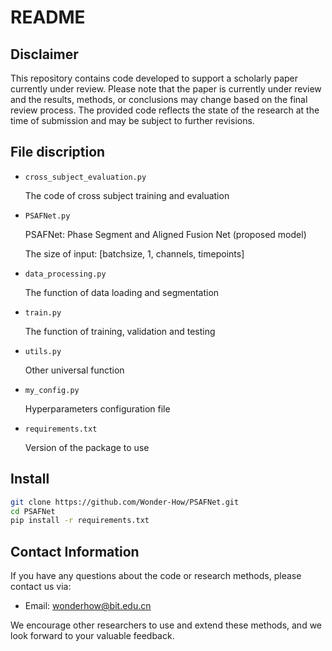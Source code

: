 # README

## Disclaimer
This repository contains code developed to support a scholarly paper currently under review. Please note that the paper is currently under review and the results, methods, or conclusions may change based on the final review process. The provided code reflects the state of the research at the time of submission and may be subject to further revisions.


## File discription
- `cross_subject_evaluation.py`

  The code of cross subject training and evaluation 

- `PSAFNet.py`

  PSAFNet: Phase Segment and Aligned Fusion Net (proposed model)

  The size of input: [batchsize, 1, channels, timepoints]

- `data_processing.py`

  The function of data loading and segmentation

- `train.py`

  The function of training, validation and testing

- `utils.py`

  Other universal function

- `my_config.py`

  Hyperparameters configuration file

- `requirements.txt`

  Version of the package to use

## Install
```bash
git clone https://github.com/Wonder-How/PSAFNet.git
cd PSAFNet
pip install -r requirements.txt
```


## Contact Information

If you have any questions about the code or research methods, please contact us via:

- Email: [wonderhow@bit.edu.cn](mailto:wonderhow@bit.edu.cn)

We encourage other researchers to use and extend these methods, and we look forward to your valuable feedback.